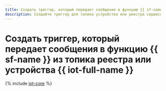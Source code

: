 ```yaml
---
title: Создать триггер, который передает сообщения в функцию {{ sf-name }} из топика реестра или устройства {{ iot-full-name }}
description: Создайте триггер для топика устройства или реестра сервиса {{ iot-full-name }} для обработки копии сообщений в функции {{ sf-name }}.
---
```


# Создать триггер, который передает сообщения в функцию {{ sf-name }} из топика реестра или устройства {{ iot-full-name }}

{% include [iot-core](../../../_includes/functions/iot-core-trigger-create.md) %}
